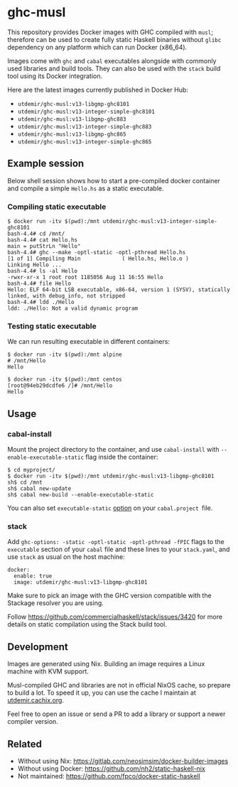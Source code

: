# ghc-musl

This repository provides Docker images with GHC compiled with `musl`;
therefore can be used to create fully static Haskell binaries without
`glibc` dependency on any platform which can run Docker (x86_64).

Images come with `ghc` and `cabal` executables alongside with commonly
used libraries and build tools. They can also be used with the `stack`
build tool using its Docker integration.

Here are the latest images currently published in Docker Hub:

* `utdemir/ghc-musl:v13-libgmp-ghc8101`
* `utdemir/ghc-musl:v13-integer-simple-ghc8101`
* `utdemir/ghc-musl:v13-libgmp-ghc883`
* `utdemir/ghc-musl:v13-integer-simple-ghc883`
* `utdemir/ghc-musl:v13-libgmp-ghc865`
* `utdemir/ghc-musl:v13-integer-simple-ghc865`

## Example session

Below shell session shows how to start a pre-compiled docker container and compile a simple `Hello.hs` as a static executable.

### Compiling static executable
```
$ docker run -itv $(pwd):/mnt utdemir/ghc-musl:v13-integer-simple-ghc8101
bash-4.4# cd /mnt/
bash-4.4# cat Hello.hs
main = putStrLn "Hello"
bash-4.4# ghc --make -optl-static -optl-pthread Hello.hs
[1 of 1] Compiling Main             ( Hello.hs, Hello.o )
Linking Hello ...
bash-4.4# ls -al Hello
-rwxr-xr-x 1 root root 1185056 Aug 11 16:55 Hello
bash-4.4# file Hello
Hello: ELF 64-bit LSB executable, x86-64, version 1 (SYSV), statically linked, with debug_info, not stripped
bash-4.4# ldd ./Hello
ldd: ./Hello: Not a valid dynamic program
```

### Testing static executable
We can run resulting executable in different containers:

```
$ docker run -itv $(pwd):/mnt alpine
# /mnt/Hello
Hello
```

```
$ docker run -itv $(pwd):/mnt centos
[root@94eb29dcdfe6 /]# /mnt/Hello
Hello
```

## Usage

### cabal-install

Mount the project directory to the container, and use `cabal-install`
with `--enable-executable-static` flag inside the container:

```
$ cd myproject/
$ docker run -itv $(pwd):/mnt utdemir/ghc-musl:v13-libgmp-ghc8101
sh$ cd /mnt
sh$ cabal new-update
sh$ cabal new-build --enable-executable-static
```

You can also set `executable-static` [option](https://cabal.readthedocs.io/en/latest/cabal-project.html#cfg-field-executable-static) on your `cabal.project `file.

### stack

Add `ghc-options: -static -optl-static -optl-pthread -fPIC` flags to the `executable` section
of your `cabal` file and these lines to your `stack.yaml`, and use `stack` as usual on the
host machine:

```
docker:
  enable: true
  image: utdemir/ghc-musl:v13-libgmp-ghc8101
```

Make sure to pick an image with the GHC version compatible with the
Stackage resolver you are using.

Follow https://github.com/commercialhaskell/stack/issues/3420 for
more details on static compilation using the Stack build tool.

## Development

Images are generated using Nix. Building an image requires a Linux
machine with KVM support.

Musl-compiled GHC and libraries are not in official NixOS cache, so
prepare to build a lot. To speed it up, you can use the cache I maintain
at [utdemir.cachix.org]().

Feel free to open an issue or send a PR to add a library or support a
newer compiler version.

## Related

* Without using Nix: <https://gitlab.com/neosimsim/docker-builder-images>
* Without using Docker: <https://github.com/nh2/static-haskell-nix>
* Not maintained: <https://github.com/fpco/docker-static-haskell>
